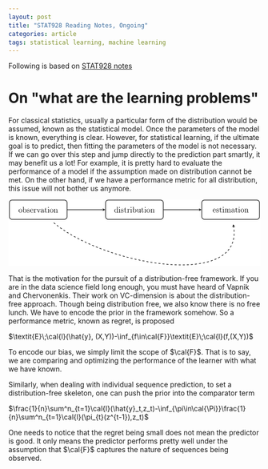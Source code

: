 ```yaml
---
layout: post
title: "STAT928 Reading Notes, Ongoing"
categories: article
tags: statistical learning, machine learning
---
```


Following is based on [STAT928 notes](http://www-stat.wharton.upenn.edu/~rakhlin/courses/stat928/stat928_notes.pdf)

# On "what are the learning problems"

For classical statistics, usually a particular form of the distribution would be
assumed, known as the statistical model. Once the parameters of the model is
known, everything is clear. However, for statistical learning, if the ultimate
goal is to predict, then fitting the parameters of the model is not necessary.
If we can go over this step and jump directly to the prediction part smartly,
it may benefit us a lot! For example, it is pretty hard to evaluate the performance of a model if the assumption made on distribution cannot be met. On the other hand, if we have a performance metric for all distribution, this issue will not bother us anymore.

![learning-problems-1](/img/2014-03-19-stat928-reading-notes/learning-problems-1.svg)

That is the motivation for the pursuit of a distribution-free framework. If you
are in the data science field long enough, you must have heard of Vapnik and
Chervonenkis. Their work on VC-dimension is about the distribution-free approach.
Though being distribution free, we also know there is no free lunch. We have to
encode the prior in the framework somehow. So a performance metric, known as
regret, is proposed

$\textit{E}\;\cal{l}(\hat{y}, (X,Y))-\inf_{f\in\cal{F}}\textit{E}\;\cal{l}(f,(X,Y))$

To encode our bias, we simply limit the scope of $\cal{F}$. That is to say, we
are comparing and optimizing the performance of the learner with what we have
known.

Similarly, when dealing with individual sequence prediction, to set a
distribution-free skeleton, one can push the prior into the comparator term

<p>$\frac{1}{n}\sum^n_{t=1}\cal{l}(\hat{y}_t,z_t)-\inf_{\pi\in\cal{\Pi}}\frac{1}{n}\sum^n_{t=1}\cal{l}(\pi_{t}(z^{t-1}),z_t)$</p>

One needs to notice that the regret being small does not mean the predictor is good. It only means the predictor performs pretty well under the assumption that $\cal{F}$ captures the nature of sequences being observed.

